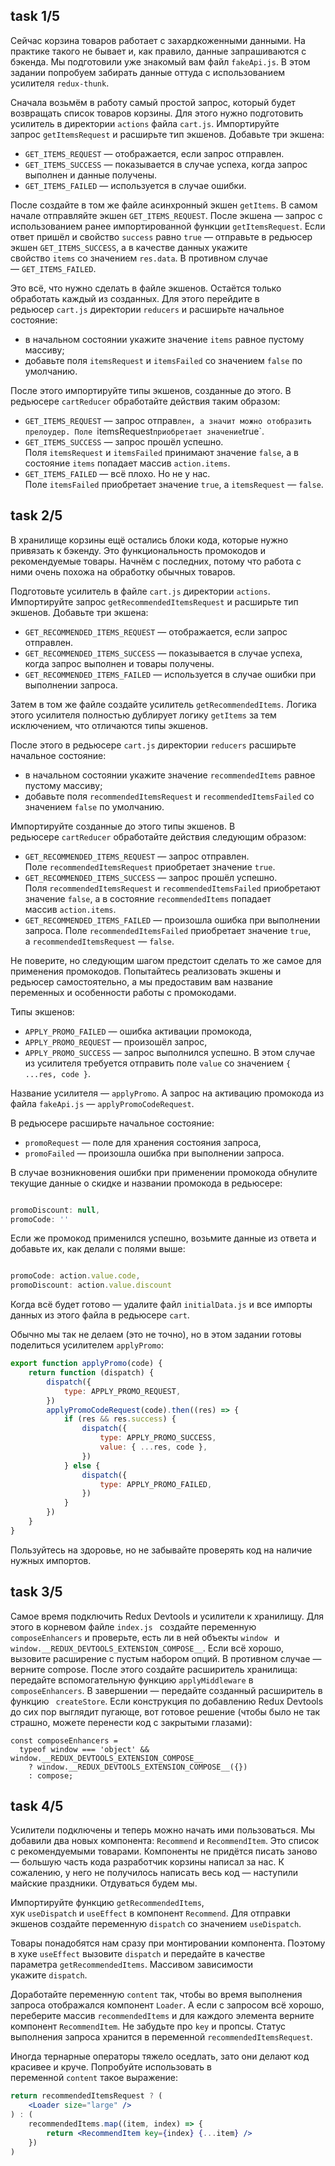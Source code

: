 ## task 1/5

Сейчас корзина товаров работает с захардкоженными данными. На практике такого не бывает и, как правило, данные запрашиваются с бэкенда. Мы подготовили уже знакомый вам файл `fakeApi.js`. В этом задании попробуем забирать данные оттуда с использованием усилителя `redux-thunk`.

Сначала возьмём в работу самый простой запрос, который будет возвращать список товаров корзины. Для этого нужно подготовить усилитель в директории `actions` файла `cart.js`. Импортируйте запрос `getItemsRequest` и расширьте тип экшенов. Добавьте три экшена:

-   `GET_ITEMS_REQUEST` — отображается, если запрос отправлен.
-   `GET_ITEMS_SUCCESS` — показывается в случае успеха, когда запрос выполнен и данные получены.
-   `GET_ITEMS_FAILED` — используется в случае ошибки.

После создайте в том же файле асинхронный экшен `getItems`. В самом начале отправляйте экшен `GET_ITEMS_REQUEST`. После экшена — запрос с использованием ранее импортированной функции `getItemsRequest`. Если ответ пришёл и свойство `success` равно `true` — отправьте в редьюсер экшен `GET_ITEMS_SUCCESS`, а в качестве данных укажите свойство `items` со значением `res.data`. В противном случае — `GET_ITEMS_FAILED`.

Это всё, что нужно сделать в файле экшенов. Остаётся только обработать каждый из созданных. Для этого перейдите в редьюсер `cart.js` директории `reducers` и расширьте начальное состояние:

-   в начальном состоянии укажите значение `items` равное пустому массиву;
-   добавьте поля `itemsRequest` и `itemsFailed` со значением `false` по умолчанию.

После этого импортируйте типы экшенов, созданные до этого. В редьюсере `cartReducer` обработайте действия таким образом:

-   `GET_ITEMS_REQUEST` — запрос отправ`лен, а значит можно отобразить прелоудер. Поле `itemsRequest`приобретает значение`true`.
-   `GET_ITEMS_SUCCESS` — запрос прошёл успешно. Поля `itemsRequest` и `itemsFailed` принимают значение `false`, а в состояние `items` попадает массив `action.items`.
-   `GET_ITEMS_FAILED` — всё плохо. Но не у нас. Поле `itemsFailed` приобретает значение `true`, а `itemsRequest` — `false`.

## task 2/5

В хранилище корзины ещё остались блоки кода, которые нужно привязать к бэкенду. Это функциональность промокодов и рекомендуемые товары. Начнём с последних, потому что работа с ними очень похожа на обработку обычных товаров.

Подготовьте усилитель в файле `cart.js` директории `actions`. Импортируйте запрос `getRecommendedItemsRequest` и расширьте тип экшенов. Добавьте три экшена:

-   `GET_RECOMMENDED_ITEMS_REQUEST` — отображается, если запрос отправлен.
-   `GET_RECOMMENDED_ITEMS_SUCCESS` — показывается в случае успеха, когда запрос выполнен и товары получены.
-   `GET_RECOMMENDED_ITEMS_FAILED` — используется в случае ошибки при выполнении запроса.

Затем в том же файле создайте усилитель `getRecommendedItems`. Логика этого усилителя полностью дублирует логику `getItems` за тем исключением, что отличаются типы экшенов.

После этого в редьюсере `cart.js` директории `reducers` расширьте начальное состояние:

-   в начальном состоянии укажите значение `recommendedItems` равное пустому массиву;
-   добавьте поля `recommendedItemsRequest` и `recommendedItemsFailed` со значением `false` по умолчанию.

Импортируйте созданные до этого типы экшенов. В редьюсере `cartReducer` обработайте действия следующим образом:

-   `GET_RECOMMENDED_ITEMS_REQUEST` — запрос отправлен. Поле `recommendedItemsRequest` приобретает значение `true`.
-   `GET_RECOMMENDED_ITEMS_SUCCESS` — запрос прошёл успешно. Поля `recommendedItemsRequest` и `recommendedItemsFailed` приобретают значение `false`, а в состояние `recommendedItems` попадает массив `action.items`.
-   `GET_RECOMMENDED_ITEMS_FAILED` — произошла ошибка при выполнении запроса. Поле `recommendedItemsFailed` приобретает значение `true`, а `recommendedItemsRequest` — `false`.

Не поверите, но следующим шагом предстоит сделать то же самое для применения промокодов. Попытайтесь реализовать экшены и редьюсер самостоятельно, а мы предоставим вам название переменных и особенности работы с промокодами.

Типы экшенов:

-   `APPLY_PROMO_FAILED` — ошибка активации промокода,
-   `APPLY_PROMO_REQUEST` — произошёл запрос,
-   `APPLY_PROMO_SUCCESS` — запрос выполнился успешно. В этом случае из усилителя требуется отправить поле `value` со значением `{ ...res, code }`.

Название усилителя — `applyPromo`. А запрос на активацию промокода из файла `fakeApi.js` — `applyPromoCodeRequest`.

В редьюсере расширьте начальное состояние:

-   `promoRequest` — поле для хранения состояния запроса,
-   `promoFailed` — произошла ошибка при выполнении запроса.

В случае возникновения ошибки при применении промокода обнулите текущие данные о скидке и названии промокода в редьюсере:

```jsx

promoDiscount: null,
promoCode: ''

```

Если же промокод применился успешно, возьмите данные из ответа и добавьте их, как делали с полями выше:

```jsx

promoCode: action.value.code,
promoDiscount: action.value.discount

```

Когда всё будет готово — удалите файл `initialData.js` и все импорты данных из этого файла в редьюсере `cart`.

Обычно мы так не делаем (это не точно), но в этом задании готовы поделиться усилителем `applyPromo`:

```jsx
export function applyPromo(code) {
    return function (dispatch) {
        dispatch({
            type: APPLY_PROMO_REQUEST,
        })
        applyPromoCodeRequest(code).then((res) => {
            if (res && res.success) {
                dispatch({
                    type: APPLY_PROMO_SUCCESS,
                    value: { ...res, code },
                })
            } else {
                dispatch({
                    type: APPLY_PROMO_FAILED,
                })
            }
        })
    }
}
```

Пользуйтесь на здоровье, но не забывайте проверять код на наличие нужных импортов.

## task 3/5

Самое время подключить Redux Devtools и усилители к хранилищу. Для этого в корневом файле `index.js ` создайте переменную `composeEnhancers` и проверьте, есть ли в ней объекты `window ` и `window.__REDUX_DEVTOOLS_EXTENSION_COMPOSE__`. Если всё хорошо, вызовите расширение с пустым набором опций. В противном случае — верните compose.
После этого создайте расширитель хранилища: передайте вспомогательную функцию `applyMiddleware` в `composeEnhancers`. В завершении — передайте созданный расширитель в функцию ` createStore`.
Если конструкция по добавлению Redux Devtools до сих пор выглядит пугающе, вот готовое решение (чтобы было не так страшно, можете перенести код с закрытыми глазами):

```JS
const composeEnhancers =
  typeof window === 'object' && window.__REDUX_DEVTOOLS_EXTENSION_COMPOSE__
    ? window.__REDUX_DEVTOOLS_EXTENSION_COMPOSE__({})
    : compose;
```

## task 4/5

Усилители подключены и теперь можно начать ими пользоваться. Мы добавили два новых компонента: `Recommend` и `RecommendItem`. Это список с рекомендуемыми товарами. Компоненты не придётся писать заново — большую часть кода разработчик корзины написал за нас. К сожалению, у него не получилось написать весь код — наступили майские праздники. Отдуваться будем мы.

Импортируйте функцию `getRecommendedItems`, хук `useDispatch` и `useEffect` в компонент `Recommend`. Для отправки экшенов создайте переменную `dispatch` со значением `useDispatch`.

Товары понадобятся нам сразу при монтировании компонента. Поэтому в хуке `useEffect` вызовите `dispatch` и передайте в качестве параметра `getRecommendedItems`. Массивом зависимости укажите `dispatch`.

Доработайте переменную `content` так, чтобы во время выполнения запроса отображался компонент `Loader`. А если с запросом всё хорошо, переберите массив `recommendedItems` и для каждого элемента верните компонент `RecommendItem`. Не забудьте про `key` и пропсы. Статус выполнения запроса хранится в переменной `recommendedItemsRequest`.

Иногда тернарные операторы тяжело оседлать, зато они делают код красивее и круче. Попробуйте использовать в переменной `content` такое выражение:

```jsx
return recommendedItemsRequest ? (
    <Loader size="large" />
) : (
    recommendedItems.map((item, index) => {
        return <RecommendItem key={index} {...item} />
    })
)
```

